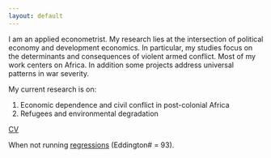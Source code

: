 ```yaml
---
layout: default
---
```

I am an applied econometrist.
My research lies at the intersection of political economy and development economics. 
In particular, my studies focus on the determinants and consequences of violent armed conflict. 
Most of my work centers on Africa. 
In addition some projects address universal patterns in war severity. 

My current research is on:

1. Economic dependence and civil conflict in post-colonial Africa
2. Refugees and environmental degradation


[CV](http://commoneconomist.github.io/files/vanweezel-cv.pdf)

When not running [regressions](https://www.strava.com/athletes/2135375) (Eddington# = 93).
